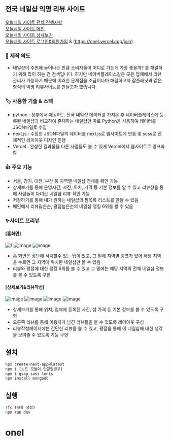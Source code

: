 ## 전국 네일샵 익명 리뷰 사이트
[오늘네일 사이트 전체 진행사항](https://onel.vercel.app/listpage)<br>
[오늘네일 사이트 메인](https://onel.vercel.app/)<br>
[오늘네일 사이트 상세보기](https://onel.vercel.app/about?shop_id=668c8af6540f62b402470378)<br>
[오늘네일 사이트 로그인&회원가입](https://onel.vercel.app/login) & (https://onel.vercel.app/join)<br>

### 📑 제작 의도

- 네일샵이 주변에 늘어나는 만큼 소비자들이 어디로 가는게 가장 좋을까? 를 해결하기 위해 많이 하는 건 검색입니다. 하지만 네이버플레이스같은 곳은 업체에서 리뷰관리가 가능하기 때문에 이러한 문제점을 조금이나마 해결하고자 잡플래닛과 같은 형식의 익명 리뷰사이트를 만들고자 했습니다.

### 🏷️ 사용한 기술 & 스택

- python : 정부에서 제공하는 전국 네일샵 데이터를 가져온 후 네이버플레이스에 등록된 네일샵과 비교하여 존재하는 네일샵만 따로 Python을 사용하여 데이터를 JSON파일로 수집
- next.js  : 수집한 JSON파일의 데이터를 next.js로 웹사이트에 연동 및 scss로 전체적인 레이아웃 디자인 진행
- Vercel : 완성한 결과물을 다른 사람들도 볼 수 있게 Vercel에서 웹사이트로 링크화함

### 👍 주요 기능

- 서울, 경기, 대전, 부산 등 지역별 네일샵 전체를 확인 가능
- 상세보기를 통해 운영시간, 사진, 위치, 가격 등 기본 정보를 알 수 있고 리뷰창을 통해 사람들이 다녀간 네일샵 리뷰 확인 가능 
- 저장하기를 통해 내가 원하는 네일샵의 찜목록 리스트를 만들 수 있음
- 메인에서 리뷰많은순, 평점높은순의 네일샵 랭킹 6위를 볼 수 있음

### ✨사이트 프리뷰

#### [홈화면]

![1](https://github.com/HwangInJi/project3-nail/assets/163365140/376c64b4-2b46-4125-81e4-b54ba39d5702)
![image](https://github.com/HwangInJi/project3-nail/assets/163365140/292e64a9-3dd3-4406-bfb6-2f64b184bac4)
![image](https://github.com/HwangInJi/project3-nail/assets/163365140/58d66b66-4053-4d2c-854c-34e8364f885a)

- 홈 화면은 상단에 서치할수 있는 탭이 있고, 그 밑에 지역별 링크가 있어 해당 지역을 누르면 그 지역에 위치한 네일샵만 볼 수 있음
- 리뷰와 평점에 대한 랭킹 6위를 볼 수 있고 그 밑에는 해당 지역의 전체 네일샵 정보를 볼 수 있도록 구현

#### [상세보기&리뷰작성]

![image](https://github.com/HwangInJi/project3-nail/assets/163365140/99b80a6d-925f-48a0-919f-45f3b068e2ab)
![image](https://github.com/HwangInJi/project3-nail/assets/163365140/292e64a9-3dd3-4406-bfb6-2f64b184bac4)
![image](https://github.com/HwangInJi/project3-nail/assets/163365140/58d66b66-4053-4d2c-854c-34e8364f885a)
![image](https://github.com/HwangInJi/project3-nail/assets/163365140/583229c7-64a2-41a3-838e-c07f9af11572)

- 상세보기를 통해 위치, 업체에 등록된 사진, 샵 가격 등 기본 정보를 볼 수 있도록 구현
- 오른쪽 리뷰를 통해 이용자가 남긴 리뷰들을 볼 수 있도록 레이아웃 구성
- 리뷰작성페이지에는 간단한 리뷰를 쓸 수 있고, 평점을 통해 이 네일샵에 대한 생각을 보여줄 수 있도록 기능 구현
  
## 설치

```bash
npx create-next-app@latest
npm i (노드 모듈이 안깔릴경우)
npm i gsap sass lenis
npm install mongodb
```

## 실행

```bash
rfc (내용 생성)
npm run dev
```
# onel
